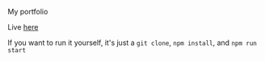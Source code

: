 My portfolio

Live [here](http://r-a303931.github.com)

If you want to run it yourself, it's just a `git clone`, `npm install`, and `npm run start`